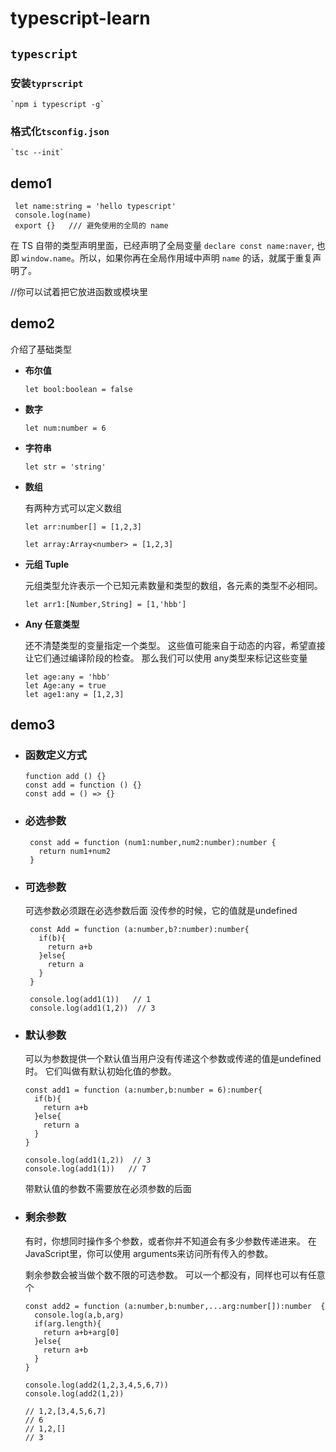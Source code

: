 # typescript-learn


## `typescript`

### 安装`typrscript`

    `npm i typescript -g`

### 格式化`tsconfig.json`

    `tsc --init`

## demo1

   ```
    let name:string = 'hello typescript'
    console.log(name)
    export {}   /// 避免使用的全局的 name
   ```

在 TS 自带的类型声明里面，已经声明了全局变量 `declare const name:naver`, 也即 `window.name`。所以，如果你再在全局作用域中声明 `name` 的话，就属于重复声明了。

//你可以试着把它放进函数或模块里


## demo2

介绍了基础类型

- **布尔值**

   ```
   let bool:boolean = false
   ```

- **数字**

   ```
   let num:number = 6
   ```

- **字符串**

    ```
    let str = 'string'
    ```

- **数组**

    有两种方式可以定义数组

   ```
   let arr:number[] = [1,2,3]
   ```

   ```
   let array:Array<number> = [1,2,3]
   ```
- **元组 Tuple**

    元组类型允许表示一个已知元素数量和类型的数组，各元素的类型不必相同。

   ```
   let arr1:[Number,String] = [1,'hbb']
   ```
- **Any 任意类型**

  还不清楚类型的变量指定一个类型。 这些值可能来自于动态的内容，希望直接让它们通过编译阶段的检查。 那么我们可以使用 any类型来标记这些变量

  ```
  let age:any = 'hbb'
  let Age:any = true
  let age1:any = [1,2,3]
  ```


## demo3
      
- ### 函数定义方式 

    ```
    function add () {}
    const add = function () {}
    const add = () => {}
    ```
- ### 必选参数
 
   ```
    const add = function (num1:number,num2:number):number {
      return num1+num2
    }
   ```

- ### 可选参数

  可选参数必须跟在必选参数后面    没传参的时候，它的值就是undefined

   ```
    const Add = function (a:number,b?:number):number{
      if(b){
        return a+b
      }else{
        return a
      }
    }

    console.log(add1(1))   // 1
    console.log(add1(1,2))  // 3
   ```

- ### 默认参数

    可以为参数提供一个默认值当用户没有传递这个参数或传递的值是undefined时。 它们叫做有默认初始化值的参数。  

    ```
    const add1 = function (a:number,b:number = 6):number{
      if(b){
        return a+b
      }else{
        return a
      }
    }

    console.log(add1(1,2))  // 3
    console.log(add1(1))   // 7 
    ```
    带默认值的参数不需要放在必须参数的后面

- ### 剩余参数

  有时，你想同时操作多个参数，或者你并不知道会有多少参数传递进来。 在JavaScript里，你可以使用 arguments来访问所有传入的参数。

  剩余参数会被当做个数不限的可选参数。 可以一个都没有，同样也可以有任意个

    ```
    const add2 = function (a:number,b:number,...arg:number[]):number  {
      console.log(a,b,arg)
      if(arg.length){
        return a+b+arg[0]
      }else{
        return a+b
      }
    }

    console.log(add2(1,2,3,4,5,6,7))
    console.log(add2(1,2))

    // 1,2,[3,4,5,6,7]
    // 6
    // 1,2,[]
    // 3
    ```
